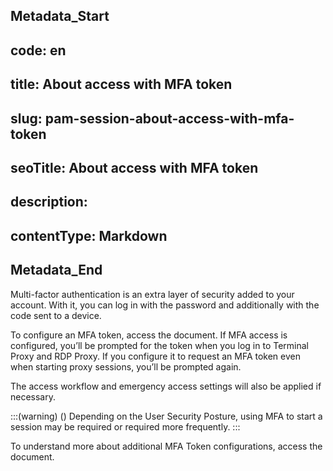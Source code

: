 ## Metadata_Start 
## code: en
## title: About access with MFA token 
## slug: pam-session-about-access-with-mfa-token 
## seoTitle: About access with MFA token 
## description:  
## contentType: Markdown 
## Metadata_End
Multi-factor authentication is an extra layer of security added to your account. With it, you can log in with the password and additionally with the code sent to a device.

To configure an MFA token, access the  document.
If MFA access is configured, you’ll be prompted for the token when you log in to Terminal Proxy and RDP Proxy. If you configure it to request an MFA token even when starting proxy sessions, you’ll be prompted again.

The access workflow and emergency access settings will also be applied if necessary.

:::(warning) ()
Depending on the User Security Posture, using MFA to start a session may be required or required more frequently.
:::

To understand more about additional MFA Token configurations, access the  document.